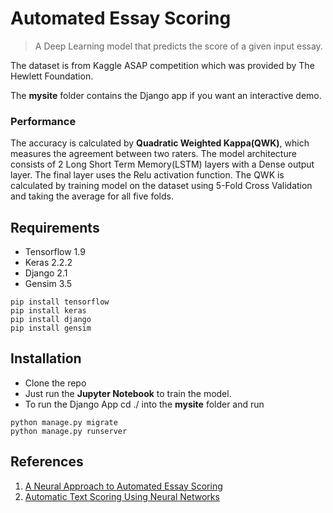 # Automated Essay Scoring
> A Deep Learning model that predicts the score of a given input essay. 

The dataset is from Kaggle ASAP competition which was provided by The Hewlett Foundation.

The **mysite** folder contains the Django app if you want an interactive demo.

### Performance
The accuracy is calculated by **Quadratic Weighted Kappa(QWK)**, which measures the agreement between two raters. The model architecture consists of 2 Long Short Term Memory(LSTM) layers with a Dense output layer. The final layer uses the Relu activation function. The QWK is calculated by training model on the dataset using 5-Fold Cross Validation and taking the average for all five folds.





## Requirements
- Tensorflow 1.9
- Keras 2.2.2
- Django 2.1
- Gensim 3.5

```
pip install tensorflow
pip install keras
pip install django
pip install gensim

```

## Installation 
- Clone the repo
- Just run the **Jupyter Notebook** to train the model.
- To run the Django App cd ./ into the **mysite** folder and run 
```
python manage.py migrate
python manage.py runserver
```

## References
1. [A Neural Approach to Automated Essay Scoring](http://aclweb.org/anthology/D/D16/D16-1193.pdf) </br>
2. [Automatic Text Scoring Using Neural Networks](https://arxiv.org/pdf/1606.04289.pdf)

